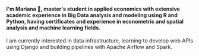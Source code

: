 #### I'm Mariana 👋, master's student in applied economics with extensive academic experience in Big Data analysis and modeling using R and Python, having certificates and experience in econometric and spatial analysis and machine learning fields. 

I am currently interested in data infrastructure, learning to develop web APIs using Django and building pipelines with Apache Airflow and Spark.
